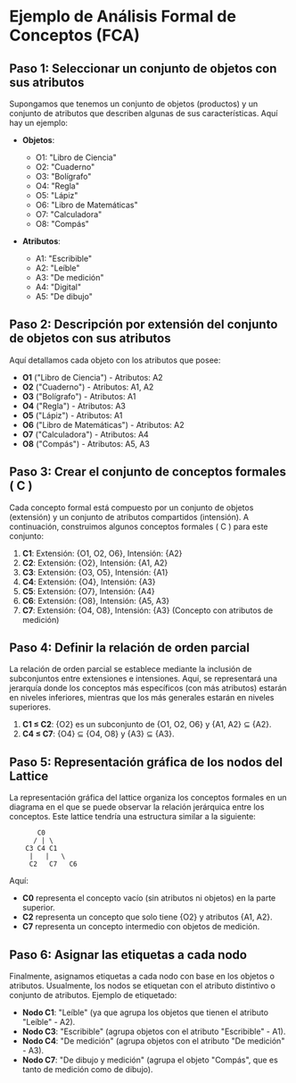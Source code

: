 # Ejemplo de Análisis Formal de Conceptos (FCA)

## Paso 1: Seleccionar un conjunto de objetos con sus atributos

Supongamos que tenemos un conjunto de objetos (productos) y un conjunto de atributos que describen algunas de sus características. Aquí hay un ejemplo:

- **Objetos**:
  - O1: "Libro de Ciencia"
  - O2: "Cuaderno"
  - O3: "Bolígrafo"
  - O4: "Regla"
  - O5: "Lápiz"
  - O6: "Libro de Matemáticas"
  - O7: "Calculadora"
  - O8: "Compás"

- **Atributos**:
  - A1: "Escribible"
  - A2: "Leíble"
  - A3: "De medición"
  - A4: "Digital"
  - A5: "De dibujo"

## Paso 2: Descripción por extensión del conjunto de objetos con sus atributos

Aquí detallamos cada objeto con los atributos que posee:

- **O1** ("Libro de Ciencia") - Atributos: A2
- **O2** ("Cuaderno") - Atributos: A1, A2
- **O3** ("Bolígrafo") - Atributos: A1
- **O4** ("Regla") - Atributos: A3
- **O5** ("Lápiz") - Atributos: A1
- **O6** ("Libro de Matemáticas") - Atributos: A2
- **O7** ("Calculadora") - Atributos: A4
- **O8** ("Compás") - Atributos: A5, A3

## Paso 3: Crear el conjunto de conceptos formales \( C \)

Cada concepto formal está compuesto por un conjunto de objetos (extensión) y un conjunto de atributos compartidos (intensión). A continuación, construimos algunos conceptos formales \( C \) para este conjunto:

1. **C1**: Extensión: {O1, O2, O6}, Intensión: {A2}
2. **C2**: Extensión: {O2}, Intensión: {A1, A2}
3. **C3**: Extensión: {O3, O5}, Intensión: {A1}
4. **C4**: Extensión: {O4}, Intensión: {A3}
5. **C5**: Extensión: {O7}, Intensión: {A4}
6. **C6**: Extensión: {O8}, Intensión: {A5, A3}
7. **C7**: Extensión: {O4, O8}, Intensión: {A3} (Concepto con atributos de medición)

## Paso 4: Definir la relación de orden parcial

La relación de orden parcial se establece mediante la inclusión de subconjuntos entre extensiones e intensiones. Aquí, se representará una jerarquía donde los conceptos más específicos (con más atributos) estarán en niveles inferiores, mientras que los más generales estarán en niveles superiores.

1. **C1 ≤ C2**: {O2} es un subconjunto de {O1, O2, O6} y {A1, A2} ⊆ {A2}.
2. **C4 ≤ C7**: {O4} ⊆ {O4, O8} y {A3} ⊆ {A3}.

## Paso 5: Representación gráfica de los nodos del Lattice

La representación gráfica del lattice organiza los conceptos formales en un diagrama en el que se puede observar la relación jerárquica entre los conceptos. Este lattice tendría una estructura similar a la siguiente:

```
       C0
      / | \
    C3 C4 C1
     |   |   \
     C2   C7   C6
```

Aquí:

- **C0** representa el concepto vacío (sin atributos ni objetos) en la parte superior.
- **C2** representa un concepto que solo tiene {O2} y atributos {A1, A2}.
- **C7** representa un concepto intermedio con objetos de medición.

## Paso 6: Asignar las etiquetas a cada nodo

Finalmente, asignamos etiquetas a cada nodo con base en los objetos o atributos. Usualmente, los nodos se etiquetan con el atributo distintivo o conjunto de atributos. Ejemplo de etiquetado:

- **Nodo C1**: "Leíble" (ya que agrupa los objetos que tienen el atributo "Leíble" - A2).
- **Nodo C3**: "Escribible" (agrupa objetos con el atributo "Escribible" - A1).
- **Nodo C4**: "De medición" (agrupa objetos con el atributo "De medición" - A3).
- **Nodo C7**: "De dibujo y medición" (agrupa el objeto "Compás", que es tanto de medición como de dibujo).
